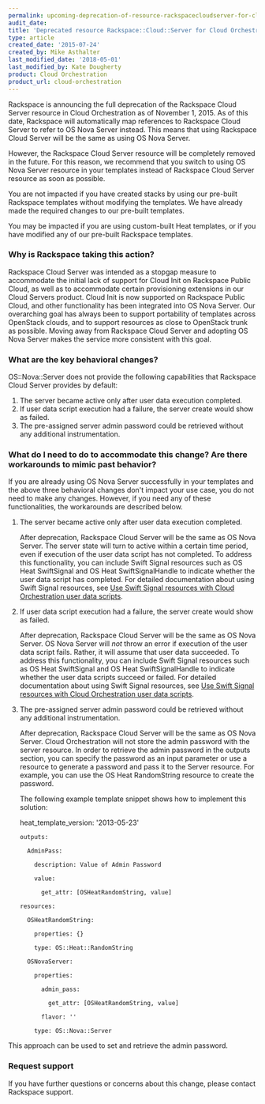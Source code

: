 ```yaml
---
permalink: upcoming-deprecation-of-resource-rackspacecloudserver-for-cloud-orchestration/
audit_date:
title: 'Deprecated resource Rackspace::Cloud::Server for Cloud Orchestration'
type: article
created_date: '2015-07-24'
created_by: Mike Asthalter
last_modified_date: '2018-05-01'
last_modified_by: Kate Dougherty
product: Cloud Orchestration
product_url: cloud-orchestration
---
```


Rackspace is announcing the full deprecation of the Rackspace Cloud Server
resource in Cloud Orchestration as of November 1, 2015. As of this date,
Rackspace will automatically map references to Rackspace Cloud Server to refer
to OS Nova Server instead. This means that using Rackspace Cloud Server will
be the same as using OS Nova Server.

However, the Rackspace Cloud Server resource will be completely removed in the
future. For this reason, we recommend that you switch to using OS Nova Server
resource in your templates instead of Rackspace Cloud Server resource as soon
as possible.

You are not impacted if you have created stacks by using our pre-built
Rackspace templates without modifying the templates. We have already made the
required changes to our pre-built templates.

You may be impacted if you are using custom-built Heat templates, or if
you have modified any of our pre-built Rackspace templates.

### Why is Rackspace taking this action?

Rackspace Cloud Server was intended as a stopgap measure to accommodate the
initial lack of support for Cloud Init on Rackspace Public Cloud, as well
as to accommodate certain provisioning extensions in our Cloud Servers
product. Cloud Init is now supported on Rackspace Public Cloud, and other
functionality has been integrated into OS Nova Server. Our overarching
goal has always been to support portability of templates across
OpenStack clouds, and to support resources as close to OpenStack trunk as
possible. Moving away from Rackspace Cloud Server and adopting OS Nova Server
makes the service more consistent with this goal.

### What are the key behavioral changes?

OS::Nova::Server does not provide the following capabilities
that Rackspace Cloud Server provides by default:

1.  The server became active only after user data execution completed.
2.  If user data script execution had a failure, the server create would show
    as failed.
3.  The pre-assigned server admin password could be retrieved without any
    additional instrumentation.

### What do I need to do to accommodate this change? Are there workarounds to mimic past behavior?

If you are already using OS Nova Server successfully in your templates
and the above three behavioral changes don't impact your use case, you
do not need to make any changes. However, if you need any of these
functionalities, the workarounds are described below.

1.  The server became active only after user data execution completed.

    After deprecation, Rackspace Cloud Server will be the same
    as OS Nova Server. The server state will turn to active within a
    certain time period, even if execution of the user data script has
    not completed. To address this functionality, you can include Swift
    Signal resources such as OS Heat SwiftSignal and OS Heat SwiftSignalHandle
    to indicate whether the user data script has completed. For detailed
    documentation about using Swift Signal resources, see [Use Swift Signal resources with Cloud Orchestration user data scripts](/how-to/using-swift-signal-resources-to-determine-status-for-cloud-orchestration-user-data-scripts).

2.  If user data script execution had a failure, the server create would
    show as failed.

    After deprecation, Rackspace Cloud Server will be the same
    as OS Nova Server. OS Nova Server will *not* throw an error if execution
    of the user data script fails. Rather, it will assume that user data
    succeeded. To address this functionality, you can include Swift
    Signal resources such as OS Heat SwiftSignal and OS Heat SwiftSignalHandle
    to indicate whether the user data scripts succeed or failed. For detailed
    documentation about using Swift Signal resources, see [Use Swift Signal resources with Cloud Orchestration user data scripts](/how-to/using-swift-signal-resources-to-determine-status-for-cloud-orchestration-user-data-scripts).

3.  The pre-assigned server admin password could be retrieved without
    any additional instrumentation.

    After deprecation, Rackspace Cloud Server will be the same
    as OS Nova Server. Cloud Orchestration will not store the admin
    password with the server resource. In order to retrieve the admin
    password in the outputs section, you can specify the password as an
    input parameter or use a resource to generate a password and pass it
    to the Server resource. For example, you can use the OS Heat RandomString
    resource to create the password.

    The following example template snippet shows how to implement this
    solution:

    heat_template_version: '2013-05-23'

        outputs:

          AdminPass:

            description: Value of Admin Password

            value:

              get_attr: [OSHeatRandomString, value]

        resources:

          OSHeatRandomString:

            properties: {}

            type: OS::Heat::RandomString

          OSNovaServer:

            properties:

              admin_pass:

                get_attr: [OSHeatRandomString, value]

              flavor: ''

            type: OS::Nova::Server

This approach can be used to set and retrieve the admin
password.

### Request support

If you have further questions or concerns about this change, please contact
Rackspace support.
